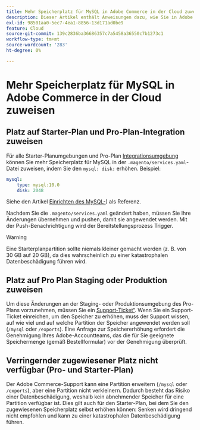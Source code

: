 ```yaml
---
title: Mehr Speicherplatz für MySQL in Adobe Commerce in der Cloud zuweisen
description: Dieser Artikel enthält Anweisungen dazu, wie Sie in Adobe Commerce in der Cloud-Infrastruktur mehr Speicherplatz für MySQL zuweisen.
exl-id: 98501aa0-5ec7-4ea1-8856-13d171ad0be9
feature: Cloud
source-git-commit: 139c2836ba36686357c7a5458a36550c7b1273c1
workflow-type: tm+mt
source-wordcount: '283'
ht-degree: 0%

---
```


# Mehr Speicherplatz für MySQL in Adobe Commerce in der Cloud zuweisen


## Platz auf Starter-Plan und Pro-Plan-Integration zuweisen

Für alle Starter-Planumgebungen und Pro-Plan [Integrationsumgebung](https://experienceleague.adobe.com/de/docs/experience-cloud-kcs/kbarticles/ka-27242) können Sie mehr Speicherplatz für MySQL in der `.magento/services.yaml`-Datei zuweisen, indem Sie den `mysql: disk:` erhöhen. Beispiel:

```yaml
mysql:
    type: mysql:10.0
    disk: 2048
```

Siehe den Artikel [Einrichten des MySQL-](https://experienceleague.adobe.com/de/docs/commerce-cloud-service/user-guide/configure/service/mysql)) als Referenz.

Nachdem Sie die `.magento/services.yaml` geändert haben, müssen Sie Ihre Änderungen übernehmen und pushen, damit sie angewendet werden. Mit der Push-Benachrichtigung wird der Bereitstellungsprozess Trigger.

>[!WARNING]
>
>Eine Starterplanpartition sollte niemals kleiner gemacht werden (z. B. von 30 GB auf 20 GB), da dies wahrscheinlich zu einer katastrophalen Datenbeschädigung führen wird.

## Platz auf Pro Plan Staging oder Produktion zuweisen

Um diese Änderungen an der Staging- oder Produktionsumgebung des Pro-Plans vorzunehmen, müssen Sie ein [Support-Ticket“ &#x200B;](/help/help-center-guide/help-center/magento-help-center-user-guide.md#merchant-not-displayed). Wenn Sie ein Support-Ticket einreichen, um den Speicher zu erhöhen, muss der Support wissen, auf wie viel und auf welche Partition der Speicher angewendet werden soll (`/mysql` oder `/exports`). Eine Anfrage zur Speichererhöhung erfordert die Genehmigung Ihres Adobe-Accountteams, das die für Sie geeignete Speichermenge (gemäß Bestellformular) vor der Genehmigung überprüft.

## Verringernder zugewiesener Platz nicht verfügbar (Pro- und Starter-Plan)

Der Adobe Commerce-Support kann eine Partition erweitern (`/mysql` oder `/exports`), aber eine Partition nicht verkleinern. Dadurch besteht das Risiko einer Datenbeschädigung, weshalb kein abnehmender Speicher für eine Partition verfügbar ist.
Dies gilt auch für den Starter-Plan, bei dem Sie den zugewiesenen Speicherplatz selbst erhöhen können: Senken wird dringend nicht empfohlen und kann zu einer katastrophalen Datenbeschädigung führen.
